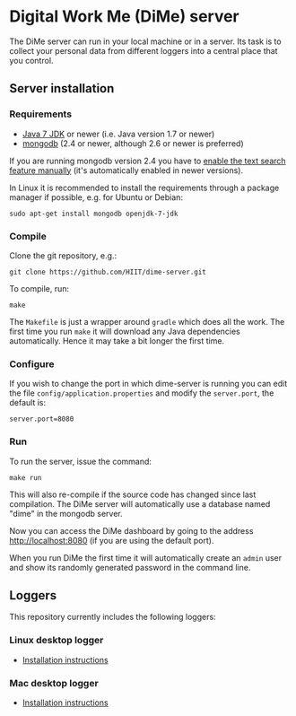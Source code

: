 # Digital Work Me (DiMe) server

The DiMe server can run in your local machine or in a server. Its task
is to collect your personal data from different loggers into a central
place that you control.

## Server installation

### Requirements

- [Java 7 JDK][4] or newer (i.e. Java version 1.7 or newer)
- [mongodb][2] (2.4 or newer, although 2.6 or newer is preferred)

If you are running mongodb version 2.4 you have to
[enable the text search feature manually][1] (it's automatically
enabled in newer versions).

In Linux it is recommended to install the requirements through a
package manager if possible, e.g. for Ubuntu or Debian:

    sudo apt-get install mongodb openjdk-7-jdk


### Compile

Clone the git repository, e.g.:

    git clone https://github.com/HIIT/dime-server.git

To compile, run:

    make

The `Makefile` is just a wrapper around `gradle` which does all the
work. The first time you run `make` it will download any Java
dependencies automatically. Hence it may take a bit longer the first
time.

### Configure

If you wish to change the port in which dime-server is running you can
edit the file `config/application.properties` and modify the
`server.port`, the default is:

    server.port=8080


### Run

To run the server, issue the command:

    make run

This will also re-compile if the source code has changed since last
compilation. The DiMe server will automatically use a database named
"dime" in the mongodb server.

Now you can access the DiMe dashboard by going to the address
<http://localhost:8080> (if you are using the default port).

When you run DiMe the first time it will automatically create an
`admin` user and show its randomly generated password in the command
line.

## Loggers

This repository currently includes the following loggers:

### Linux desktop logger

- [Installation instructions][3]

### Mac desktop logger

- [Installation instructions][5]

[1]: http://docs.mongodb.org/v2.4/tutorial/enable-text-search/
[2]: http://www.mongodb.org/
[3]: https://github.com/HIIT/dime-server/wiki/Linux-desktop
[4]: http://www.oracle.com/technetwork/java/javase/downloads/index.html
[5]: https://github.com/HIIT/dime-server/wiki/Mac-desktop

